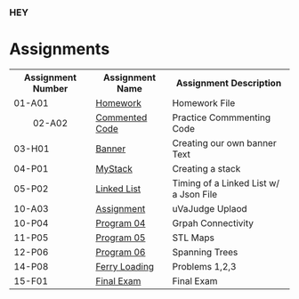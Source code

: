 ### HEY

<head>
  
 <h1> Assignments </h1>

</head>
<body>
<table>
  
  <tr>    
      <th>  Assignment Number  </th>
      <th>  Assignment Name  </th>
      <th>  Assignment Description </th>
  </tr>
  
  <tr> 
  <td> 01-A01 </td>
  <td> <a href ="https://github.com/Camigator/3013-ALG-ONeal/tree/master/Assignments/Homework"> Homework </a> </td>
  <td> Homework File </td>
  </tr>
  
  <tr> 
      <td> <center>  02-A02 </center> </td>
      <td> <a href="https://github.com/Camigator/3013-ALG-ONeal/tree/master/Assignments/02-CommentedCode"> Commented Code </a> </td>
      <td> Practice Commmenting Code </td>  
  </tr>
  
  <tr>
  <td> 03-H01 </td>
  <td> <a href="https://github.com/Camigator/3013-ALG-ONeal/tree/master/Assignments/03-Banner" > Banner </a> </td>
  <td> Creating our own banner Text </td>
  </tr>
  
  <tr>
  <td> 04-P01 </td>
  <td> <a href="https://github.com/Camigator/3013-ALG-ONeal/tree/master/Assignments/04%20-%20MyStack" > MyStack </a> </td>
  <td> Creating a stack </td>
  </tr>
  
  <tr> 
  <td> 05-P02 </td>
  <td> <a href = "https://github.com/Camigator/3013-ALG-ONeal/tree/master/Assignments/05%20-%20Linked%20List" > Linked List </a> </td>
  <td> Timing of a Linked List w/ a Json File </td>
  </tr>
  
   <tr> 
  <td> 10-A03  </td>
  <td> <a href = "https://github.com/Camigator/3013-ALG-ONeal/tree/master/Assignments/11172" > Assignment </a> </td>
  <td> uVaJudge Uplaod  </td>
  </tr>
  
  <tr> 
  <td> 10-P04  </td>
  <td> <a href = "https://github.com/Camigator/3013-ALG-ONeal/tree/master/Assignments/459" > Program 04 </a> </td>
  <td> Grpah Connectivity  </td>
  </tr>
  
   <tr> 
  <td> 11-P05  </td>
  <td> <a href = "https://github.com/Camigator/3013-ALG-ONeal/tree/master/Assignments/484" > Program 05 </a> </td>
  <td> STL Maps </td>
  </tr>
  
   <tr> 
  <td> 12-P06  </td>
  <td> <a href = "https://github.com/Camigator/3013-ALG-ONeal/tree/master/Assignments/11597" > Program 06 </a> </td>
  <td> Spanning Trees  </td>
  </tr>
  
   <tr> 
  <td> 14-P08   </td>
  <td> <a href = "https://github.com/Camigator/3013-ALG-ONeal/tree/master/Assignments/Ferry%20Loading" > Ferry Loading  </a> </td>
  <td> Problems 1,2,3  </td>
  </tr>
  
   <tr> 
  <td>  15-F01  </td>
  <td> <a href = "" > Final Exam </a> </td>
  <td> Final Exam  </td>
  </tr>
   
  
        
</table>
</body>
